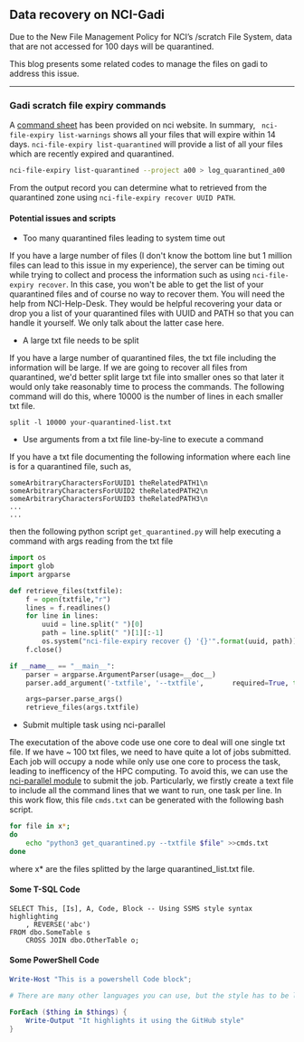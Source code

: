 ## Data recovery on NCI-Gadi

Due to the New File Management Policy for NCI’s /scratch File System, data that are not accessed for 100 days will be quarantined. 

This blog presents some related codes to manage the files on gadi to address this issue.

---

### Gadi scratch file expiry commands

A [command sheet](https://nci.org.au/sites/default/files/documents/2022-04/GadiSystem-GadiScratchFileExpiryCommands-200422-1629-37.pdf) has been provided on nci website. In summary, ``` nci-file-expiry list-warnings``` shows all your files that will expire within 14 days. ```nci-file-expiry list-quarantined``` will provide a list of all your files which are recently expired and quarantined.
```bash
nci-file-expiry list-quarantined --project a00 > log_quarantined_a00
```

From the output record you can determine what to retrieved from the quarantined zone using ```nci-file-expiry recover UUID PATH```. 

#### Potential issues and scripts

- Too many quarantined files leading to system time out

If you have a large number of files (I don't know the bottom line but 1 million files can lead to this issue in my experience), the server can be timing out while trying to collect and process the information such as using ```nci-file-expiry recover```. In this case, you won't be able to get the list of your quarantined files and of course no way to recover them. You will need the help from NCI-Help-Desk. They would be helpful recovering your data or drop you a list of your quarantined files with UUID and PATH so that you can handle it yourself. We only talk about the latter case here.

- A large txt file needs to be split

If you have a large number of quarantined files, the txt file including the information will be large. If we are going to recover all files from quarantined, we'd better split large txt file into smaller ones so that later it would only take reasonably time to process the commands. The following command will do this, where 10000 is the number of lines in each smaller txt file.

```
split -l 10000 your-quarantined-list.txt
```

- Use arguments from a txt file line-by-line to execute a command

If you have a txt file documenting the following information where each line is for a quarantined file, such as,

```
someArbitraryCharactersForUUID1 theRelatedPATH1\n
someArbitraryCharactersForUUID2 theRelatedPATH2\n
someArbitraryCharactersForUUID3 theRelatedPATH3\n
...
...
```

then the following python script ```get_quarantined.py``` will help executing a command with args reading from the txt file
```python
import os
import glob
import argparse

def retrieve_files(txtfile):
    f = open(txtfile,"r")
    lines = f.readlines()
    for line in lines:
        uuid = line.split(" ")[0]
        path = line.split(" ")[1][:-1]
        os.system("nci-file-expiry recover {} '{}'".format(uuid, path))
    f.close()

if __name__ == "__main__":
    parser = argparse.ArgumentParser(usage=__doc__)
    parser.add_argument('-txtfile', '--txtfile',       required=True, type=str)

    args=parser.parse_args()
    retrieve_files(args.txtfile)

```

- Submit multiple task using nci-parallel

The executation of the above code use one core to deal will one single txt file. If we have ~ 100 txt files, we need to have quite a lot of jobs submitted. Each job will occupy a node while only use one core to process the task, leading to inefficency of the HPC computing. To avoid this, we can use the [nci-parallel module](https://opus.nci.org.au/display/Help/nci-parallel) to submit the job. Particularly, we firstly create a text file to include all the command lines that we want to run, one task per line. In this work flow, this file ```cmds.txt``` can be generated with the following bash script.

```bash
for file in x*;
do
    echo "python3 get_quarantined.py --txtfile $file" >>cmds.txt
done
```
where x* are the files splitted by the large quarantined_list.txt file.









#### Some T-SQL Code

```tsql
SELECT This, [Is], A, Code, Block -- Using SSMS style syntax highlighting
    , REVERSE('abc')
FROM dbo.SomeTable s
    CROSS JOIN dbo.OtherTable o;
```

#### Some PowerShell Code

```powershell
Write-Host "This is a powershell Code block";

# There are many other languages you can use, but the style has to be loaded first

ForEach ($thing in $things) {
    Write-Output "It highlights it using the GitHub style"
}
```
